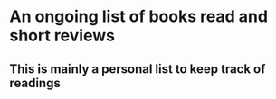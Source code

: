 # An ongoing list of books read and short reviews

## This is mainly a personal list to keep track of readings